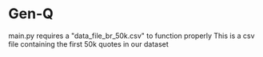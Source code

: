 # Gen-Q

main.py requires a "data_file_br_50k.csv" to function properly
This is a csv file containing the first 50k quotes in our dataset
